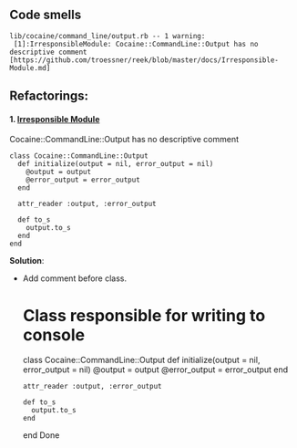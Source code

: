 ## Code smells
    lib/cocaine/command_line/output.rb -- 1 warning:
     [1]:IrresponsibleModule: Cocaine::CommandLine::Output has no descriptive comment [https://github.com/troessner/reek/blob/master/docs/Irresponsible-Module.md]

## Refactorings:

#### 1. [Irresponsible Module](https://github.com/troessner/reek/blob/master/docs/Irresponsible-Module.md)

Cocaine::CommandLine::Output has no descriptive comment 

    class Cocaine::CommandLine::Output
      def initialize(output = nil, error_output = nil)
        @output = output
        @error_output = error_output
      end
    
      attr_reader :output, :error_output
    
      def to_s
        output.to_s
      end
    end
    

**Solution**:  
- Add comment before class. 
    
  
    # Class responsible for writing to console    
    class Cocaine::CommandLine::Output
      def initialize(output = nil, error_output = nil)
        @output = output
        @error_output = error_output
      end
    
      attr_reader :output, :error_output
    
      def to_s
        output.to_s
      end
    end
Done